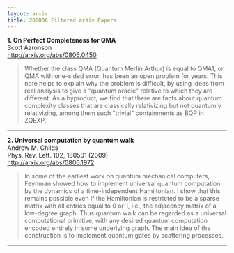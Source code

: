 ```yaml
---
layout: arxiv
title: 200806 Filtered arXiv Papers
---
```


**1.    On Perfect Completeness for QMA**  
Scott Aaronson  
http://arxiv.org/abs/0806.0450  
<blockquote>
<p>
Whether the class QMA (Quantum Merlin Arthur) is equal to QMA1, or QMA with one-sided error, has been an open problem for years. This note helps to explain why the problem is difficult, by using ideas from real analysis to give a "quantum oracle" relative to which they are different. As a byproduct, we find that there are facts about quantum complexity classes that are classically relativizing but not quantumly relativizing, among them such "trivial" containments as BQP in ZQEXP.
</p>
</blockquote>

------

**2.    Universal computation by quantum walk**  
Andrew M. Childs  
Phys. Rev. Lett. 102, 180501 (2009)  
http://arxiv.org/abs/0806.1972  
<blockquote>
<p>
In some of the earliest work on quantum mechanical computers, Feynman showed how to implement universal quantum computation by the dynamics of a time-independent Hamiltonian. I show that this remains possible even if the Hamiltonian is restricted to be a sparse matrix with all entries equal to 0 or 1, i.e., the adjacency matrix of a low-degree graph. Thus quantum walk can be regarded as a universal computational primitive, with any desired quantum computation encoded entirely in some underlying graph. The main idea of the construction is to implement quantum gates by scattering processes.
</p>
</blockquote>

------

